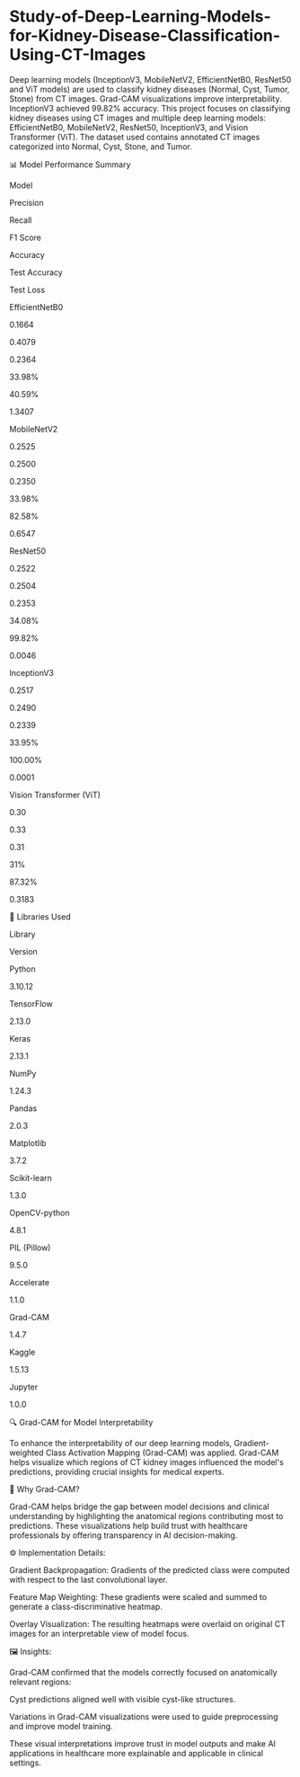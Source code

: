 # Study-of-Deep-Learning-Models-for-Kidney-Disease-Classification-Using-CT-Images
Deep learning models (InceptionV3, MobileNetV2, EfficientNetB0, ResNet50 and ViT models) are used to classify kidney diseases (Normal, Cyst, Tumor, Stone) from CT images. Grad-CAM visualizations improve interpretability. InceptionV3 achieved 99.82% accuracy.
This project focuses on classifying kidney diseases using CT images and multiple deep learning models: EfficientNetB0, MobileNetV2, ResNet50, InceptionV3, and Vision Transformer (ViT). The dataset used contains annotated CT images categorized into Normal, Cyst, Stone, and Tumor.

📊 Model Performance Summary

Model

Precision

Recall

F1 Score

Accuracy

Test Accuracy

Test Loss

EfficientNetB0

0.1664

0.4079

0.2364

33.98%

40.59%

1.3407

MobileNetV2

0.2525

0.2500

0.2350

33.98%

82.58%

0.6547

ResNet50

0.2522

0.2504

0.2353

34.08%

99.82%

0.0046

InceptionV3

0.2517

0.2490

0.2339

33.95%

100.00%

0.0001

Vision Transformer (ViT)

0.30

0.33

0.31

31%

87.32%

0.3183

🧪 Libraries Used

Library

Version

Python

3.10.12

TensorFlow

2.13.0

Keras

2.13.1

NumPy

1.24.3

Pandas

2.0.3

Matplotlib

3.7.2

Scikit-learn

1.3.0

OpenCV-python

4.8.1

PIL (Pillow)

9.5.0

Accelerate

1.1.0

Grad-CAM

1.4.7

Kaggle

1.5.13

Jupyter

1.0.0

🔍 Grad-CAM for Model Interpretability

To enhance the interpretability of our deep learning models, Gradient-weighted Class Activation Mapping (Grad-CAM) was applied. Grad-CAM helps visualize which regions of CT kidney images influenced the model's predictions, providing crucial insights for medical experts.

🧠 Why Grad-CAM?

Grad-CAM helps bridge the gap between model decisions and clinical understanding by highlighting the anatomical regions contributing most to predictions. These visualizations help build trust with healthcare professionals by offering transparency in AI decision-making.

⚙️ Implementation Details:

Gradient Backpropagation: Gradients of the predicted class were computed with respect to the last convolutional layer.

Feature Map Weighting: These gradients were scaled and summed to generate a class-discriminative heatmap.

Overlay Visualization: The resulting heatmaps were overlaid on original CT images for an interpretable view of model focus.

🖼️ Insights:

Grad-CAM confirmed that the models correctly focused on anatomically relevant regions:

Cyst predictions aligned well with visible cyst-like structures.

Variations in Grad-CAM visualizations were used to guide preprocessing and improve model training.

These visual interpretations improve trust in model outputs and make AI applications in healthcare more explainable and applicable in clinical settings.

